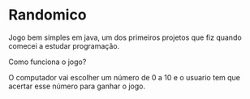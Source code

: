 # Randomico
Jogo bem simples em java, um dos primeiros projetos que fiz quando comecei a estudar programação.

Como funciona o jogo?

O computador vai escolher um número de 0 a 10 e o usuario tem que acertar esse número para ganhar o jogo.



